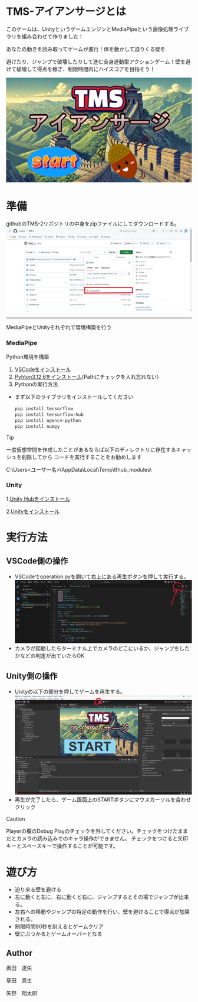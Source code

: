 # TMS-アイアンサージとは
このゲームは、UnityというゲームエンジンとMediaPipeという画像処理ライブラリを組み合わせて作りました！​

あなたの動きを読み取ってゲームが進行！体を動かして迫りくる壁を​

避けたり、ジャンプで破壊したりして進む全身運動型アクションゲーム！​
壁を避けて破壊して得点を稼ぎ、制限時間内にハイスコアを目指そう！​

![edit](picture/start.png)

# 準備
githubのTMS-2リポジトリの中身をzipファイルにしてダウンロードする。
![edit](picture/Download.png)

------------------
MediaPipeとUnityそれぞれで環境構築を行う
### MediaPipe
Python環境を構築
1. [VSCodeをインストール](https://code.visualstudio.com/download)
2. [Pyhton3.12.6をインストール](https://www.python.org/ftp/python/3.12.6/python-3.12.6-amd64.exe)(Pathにチェックを入れ忘れない）
3. Pythonの実行方法
- まず以下のライブラリをインストールしてください
  ```
  pip install tensorflow
  pip install tensorflow-hub
  pip install opencv-python
  pip install numpy
  ```

> [!TIP] 
>一度仮想空間を作成したことがあるならば以下のディレクトリに存在するキャッシュを削除してから
> コードを実行することをお勧めします
>
> C:\Users<ユーザー名>\AppData\Local\Temp\tfhub_modules\

### Unity
1.[Unity Hubをインストール](https://unity.com/ja/download)

2.[Unityをインストール](https://unity.com/ja/releases/editor/whats-new/2022.3.10)




# 実行方法
## VSCode側の操作
- VSCodeでoperation.pyを開いて右上にある再生ボタンを押して実行する。
  ![edit](picture/VSCode.png)
- カメラが起動したらターミナル上でカメラのどこにいるか、ジャンプをしたかなどの判定が出ていたらOK

## Unity側の操作
- Unityの以下の部分を押してゲームを再生する。
  ![edit](picture/Unity1.png)
- 再生が完了したら、ゲーム画面上のSTARTボタンにマウスカーソルを合わせクリック

> [!CAUTION]
> Playerの欄のDebug Playのチェックを外してください。チェックをつけたままだとカメラの読み込みでのキャラ操作ができません。
> チェックをつけると矢印キーとスペースキーで操作することが可能です。

# 遊び方
- 迫り来る壁を避ける
- 左に動くと左に、右に動くと右に、ジャンプするとその場でジャンプが出来る。
- 左右への移動やジャンプの特定の動作を行い、壁を避けることで得点が加算される。
- 制限時間90秒を耐えるとゲームクリア
- 壁にぶつかるとゲームオーバーとなる

## Author
奥田　達矢

草田　真生

矢野　翔太郎
